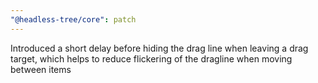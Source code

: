 ```yaml
---
"@headless-tree/core": patch
---
```


Introduced a short delay before hiding the drag line when leaving a drag target, which helps to reduce flickering of the dragline when moving between items
